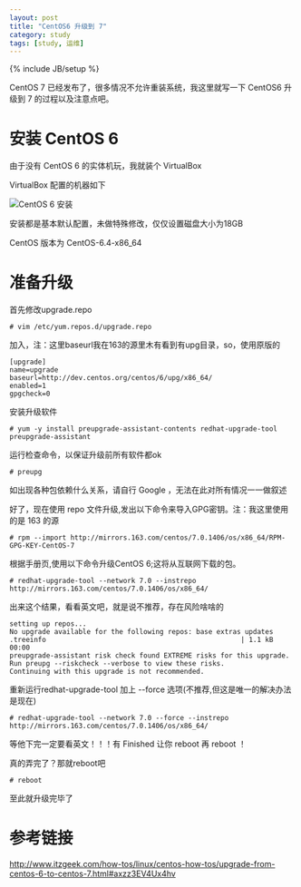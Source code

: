 ```yaml
---
layout: post
title: "CentOS6 升级到 7"
category: study
tags: [study, 运维]
---
```

{% include JB/setup %}

CentOS 7 已经发布了，很多情况不允许重装系统，我这里就写一下 CentOS6 升级到 7 的过程以及注意点吧。

# 安装 CentOS 6

由于没有 CentOS 6 的实体机玩，我就装个 VirtualBox 

VirtualBox 配置的机器如下

![CentOS 6 安装](//imgs/CentOS6TO7_1.png)

安装都是基本默认配置，未做特殊修改，仅仅设置磁盘大小为18GB

CentOS 版本为 CentOS-6.4-x86_64


# 准备升级

首先修改upgrade.repo

    # vim /etc/yum.repos.d/upgrade.repo

加入，注：这里baseurl我在163的源里木有看到有upg目录，so，使用原版的

    [upgrade]
    name=upgrade
    baseurl=http://dev.centos.org/centos/6/upg/x86_64/
    enabled=1
    gpgcheck=0
    
安装升级软件

    # yum -y install preupgrade-assistant-contents redhat-upgrade-tool preupgrade-assistant
    
运行检查命令，以保证升级前所有软件都ok

    # preupg
    
如出现各种包依赖什么关系，请自行 Google ，无法在此对所有情况一一做叙述

好了，现在使用 repo 文件升级,发出以下命令来导入GPG密钥。注：我这里使用的是 163 的源

    # rpm --import http://mirrors.163.com/centos/7.0.1406/os/x86_64/RPM-GPG-KEY-CentOS-7

根据手册页,使用以下命令升级CentOS 6;这将从互联网下载的包。

    # redhat-upgrade-tool --network 7.0 --instrepo http://mirrors.163.com/centos/7.0.1406/os/x86_64/

出来这个结果，看看英文吧，就是说不推荐，存在风险啥啥的
    
    setting up repos...
    No upgrade available for the following repos: base extras updates
    .treeinfo                                                | 1.1 kB     00:00
    preupgrade-assistant risk check found EXTREME risks for this upgrade.
    Run preupg --riskcheck --verbose to view these risks.
    Continuing with this upgrade is not recommended.
   
重新运行redhat-upgrade-tool 加上 --force 选项(不推荐,但这是唯一的解决办法是现在)

    # redhat-upgrade-tool --network 7.0 --force --instrepo http://mirrors.163.com/centos/7.0.1406/os/x86_64/

等他下完一定要看英文！！！有 Finished 让你 reboot 再 reboot ！

真的弄完了？那就reboot吧

    # reboot

至此就升级完毕了
    
# 参考链接

<http://www.itzgeek.com/how-tos/linux/centos-how-tos/upgrade-from-centos-6-to-centos-7.html#axzz3EV4Ux4hv>
